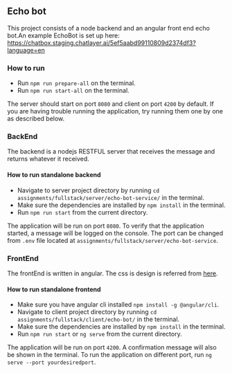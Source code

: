 ## Echo bot
This project consists of a node backend and an angular front end echo bot.An example EchoBot is set up here: https://chatbox.staging.chatlayer.ai/5ef5aabd99110809d2374df3?language=en

### How to run

- Run `npm run prepare-all` on the terminal.
- Run `npm run start-all` on the terminal.


The server should start on port `8080` and client on port `4200` by default.
If you are having trouble running the application, try running them one by one as described below.

### BackEnd
The backend is a nodejs RESTFUL server that receives the message and returns whatever it received.

#### How to run standalone backend 
- Navigate to server project directory by running `cd assignments/fullstack/server/echo-bot-service/` in the terminal.
- Make sure the dependencies are installed by `npm install` in the terminal.
- Run `npm run start` from the current directory.


The application will be run on port `8080`. To verify that the application started, a message will be logged on the console. 
The port can be changed from `.env` file located at  `assignments/fullstack/server/echo-bot-service`.

### FrontEnd
The frontEnd is written in angular. The css is design is referred from [here](https://codepen.io/sajadhsm/pen/odaBdd).

#### How to run standalone frontend 

- Make sure you have angular cli installed `npm install -g @angular/cli`.
- Navigate to client project directory by running `cd assignments/fullstack/client/echo-bot/` in the terminal.
- Make sure the dependencies are installed by `npm install` in the terminal.
- Run `npm run start` or `ng serve` from the current directory.


The application will be run on port `4200`. A confirmation message will also be shown in the terminal. To run the application on different port, run  `ng serve --port yourdesiredport`.
